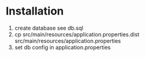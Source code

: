 # Installation

1. create database see db.sql
2. cp src/main/resources/application.properties.dist src/main/resources/application.properties
3. set db config in application.properties